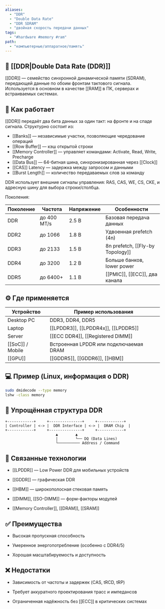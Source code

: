 ```yaml
---
aliases:
  - "DDR"
  - "Double Data Rate"
  - "DDR SDRAM"
  - "двойная скорость передачи данных"
tags:
  - "#hardware #memory #ram"
path:
  - "компьютерные/аппаратное/память"
---
```


## 📌 [[DDR|Double Data Rate (DDR)]]  
[[DDR]] — семейство синхронной динамической памяти (SDRAM), передающей данные по обоим фронтам тактового сигнала. Используется в основном в качестве [[RAM]] в ПК, серверах и встраиваемых системах.

## 🧠 Как работает  
[[DDR]] передаёт два бита данных за один такт: на фронте и на спаде сигнала. Структурно состоит из:

- [[Banks]] — независимые участки, позволяющие чередование операций  
- [[Row Buffer]] — кэш открытой строки  
- [[Memory Controller]] — управляет командами: Activate, Read, Write, Precharge  
- [[Data Bus]] — 64-битная шина, синхронизированная через [[Clock]]  
- [[CAS]] Latency — задержка между запросом и данными  
- [[Burst Length]] — количество передаваемых слов за команду

DDR использует внешние сигналы управления: RAS, CAS, WE, CS, CKE, и адресную шину для выбора строки/столбца.

Поколения:

| Поколение | Частота     | Напряжение | Особенности               |
|-----------|-------------|------------|----------------------------|
| DDR       | до 400 MT/s | 2.5 В      | Базовая передача данных    |
| DDR2      | до 1066     | 1.8 В      | Удвоенная prefetch (4n)    |
| DDR3      | до 2133     | 1.5 В      | 8n prefetch, [[Fly-by Topology]]  
| DDR4      | до 3200     | 1.2 В      | Больше банков, lower power  
| DDR5      | до 6400+    | 1.1 В      | [[PMIC]], [[ECC]], два канала  

## ⚙️ Где применяется

| Устройство       | Пример использования                   |
| ---------------- | -------------------------------------- |
| Desktop PC       | DDR3, DDR4, DDR5                       |
| Laptop           | [[LPDDR3]], [[LPDDR4x]], [[LPDDR5]]    |
| Server           | [[ECC DDR4]], [[Registered DIMM]]      |
| [[SoC]] / Mobile | Встроенная LPDDR или подключаемая DRAM |
| [[GPU]]          | [[GDDR5]], [[GDDR6]], [[HBM]]          |

## 💻 Пример (Linux, информация о DDR)

```bash
sudo dmidecode --type memory
lshw -class memory
````

## 📐 Упрощённая структура DDR

```
+------------+     +---------------+     +------------+
| Controller | <-> |  DDR Interface | <-> |  DRAM Chip  |
+------------+     +---------------+     +------------+
                       ▲        ▲
                       |        └── DQ (Data Lines)
                       └────────── Address / Command
```

## 🧩 Связанные технологии

- [[LPDDR]] — Low Power DDR для мобильных устройств
    
- [[GDDR]] — графическая DDR
    
- [[HBM]] — широкополосная стековая память
    
- [[DIMM]], [[SO-DIMM]] — форм-факторы модулей
    
- [[Memory Controller]], [[DRAM]], [[SRAM]]
    

## ✅ Преимущества

- Высокая пропускная способность
    
- Умеренное энергопотребление (особенно с DDR4/5)
    
- Хорошая масштабируемость и доступность
    

## ❌ Недостатки

- Зависимость от частоты и задержек (CAS, tRCD, tRP)
    
- Требует аккуратного проектирования трасс и импедансов
    
- Ограниченная надёжность без [[ECC]] в критических системах